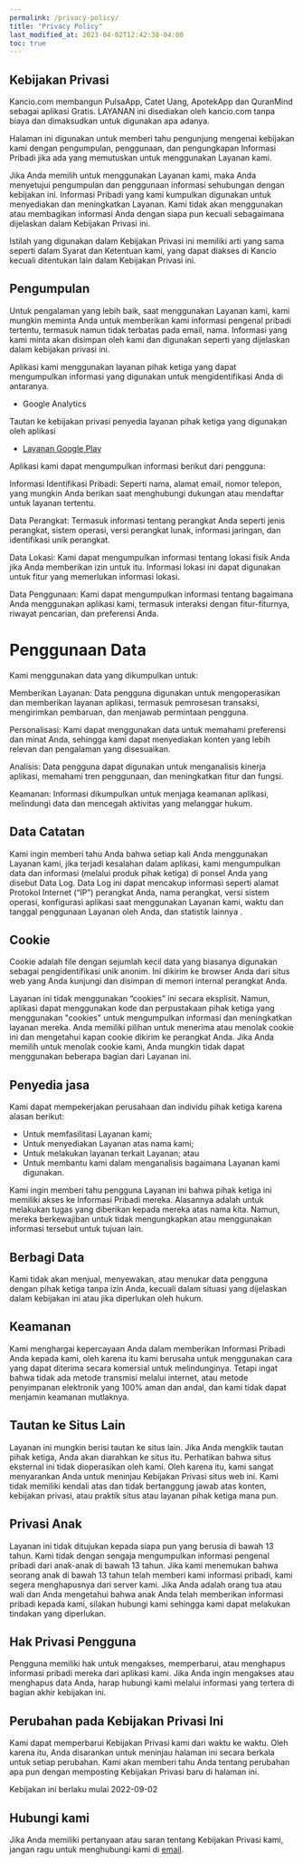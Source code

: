 ```yaml
---
permalink: /privacy-policy/
title: "Privacy Policy"
last_modified_at: 2023-04-02T12:42:38-04:00
toc: true
---
```


## Kebijakan Privasi

Kancio.com membangun PulsaApp, Catet Uang, ApotekApp dan QuranMind sebagai aplikasi Gratis. LAYANAN ini disediakan oleh kancio.com tanpa biaya dan dimaksudkan untuk digunakan apa adanya.

Halaman ini digunakan untuk memberi tahu pengunjung mengenai kebijakan kami dengan pengumpulan, penggunaan, dan pengungkapan Informasi Pribadi jika ada yang memutuskan untuk menggunakan Layanan kami.

Jika Anda memilih untuk menggunakan Layanan kami, maka Anda menyetujui pengumpulan dan penggunaan informasi sehubungan dengan kebijakan ini. Informasi Pribadi yang kami kumpulkan digunakan untuk menyediakan dan meningkatkan Layanan. Kami tidak akan menggunakan atau membagikan informasi Anda dengan siapa pun kecuali sebagaimana dijelaskan dalam Kebijakan Privasi ini.

Istilah yang digunakan dalam Kebijakan Privasi ini memiliki arti yang sama seperti dalam Syarat dan Ketentuan kami, yang dapat diakses di Kancio kecuali ditentukan lain dalam Kebijakan Privasi ini.

## Pengumpulan

Untuk pengalaman yang lebih baik, saat menggunakan Layanan kami, kami mungkin meminta Anda untuk memberikan kami informasi pengenal pribadi tertentu, termasuk namun tidak terbatas pada email, nama. Informasi yang kami minta akan disimpan oleh kami dan digunakan seperti yang dijelaskan dalam kebijakan privasi ini.

Aplikasi kami menggunakan layanan pihak ketiga yang dapat mengumpulkan informasi yang digunakan untuk mengidentifikasi Anda di antaranya.
- Google Analytics

Tautan ke kebijakan privasi penyedia layanan pihak ketiga yang digunakan oleh aplikasi

* [Layanan Google Play](https://www.google.com/policies/privacy/)

Aplikasi kami dapat mengumpulkan informasi berikut dari pengguna:

Informasi Identifikasi Pribadi: Seperti nama, alamat email, nomor telepon, yang mungkin Anda berikan saat menghubungi dukungan atau mendaftar untuk layanan tertentu.

Data Perangkat: Termasuk informasi tentang perangkat Anda seperti jenis perangkat, sistem operasi, versi perangkat lunak, informasi jaringan, dan identifikasi unik perangkat.

Data Lokasi: Kami dapat mengumpulkan informasi tentang lokasi fisik Anda jika Anda memberikan izin untuk itu. Informasi lokasi ini dapat digunakan untuk fitur yang memerlukan informasi lokasi.

Data Penggunaan: Kami dapat mengumpulkan informasi tentang bagaimana Anda menggunakan aplikasi kami, termasuk interaksi dengan fitur-fiturnya, riwayat pencarian, dan preferensi Anda.

# Penggunaan Data

Kami menggunakan data yang dikumpulkan untuk:

Memberikan Layanan: Data pengguna digunakan untuk mengoperasikan dan memberikan layanan aplikasi, termasuk pemrosesan transaksi, mengirimkan pembaruan, dan menjawab permintaan pengguna.

Personalisasi: Kami dapat menggunakan data untuk memahami preferensi dan minat Anda, sehingga kami dapat menyediakan konten yang lebih relevan dan pengalaman yang disesuaikan.

Analisis: Data pengguna dapat digunakan untuk menganalisis kinerja aplikasi, memahami tren penggunaan, dan meningkatkan fitur dan fungsi.

Keamanan: Informasi dikumpulkan untuk menjaga keamanan aplikasi, melindungi data dan mencegah aktivitas yang melanggar hukum.

## Data Catatan

Kami ingin memberi tahu Anda bahwa setiap kali Anda menggunakan Layanan kami, jika terjadi kesalahan dalam aplikasi, kami mengumpulkan data dan informasi (melalui produk pihak ketiga) di ponsel Anda yang disebut Data Log. Data Log ini dapat mencakup informasi seperti alamat Protokol Internet (“IP”) perangkat Anda, nama perangkat, versi sistem operasi, konfigurasi aplikasi saat menggunakan Layanan kami, waktu dan tanggal penggunaan Layanan oleh Anda, dan statistik lainnya .

## Cookie

Cookie adalah file dengan sejumlah kecil data yang biasanya digunakan sebagai pengidentifikasi unik anonim. Ini dikirim ke browser Anda dari situs web yang Anda kunjungi dan disimpan di memori internal perangkat Anda.

Layanan ini tidak menggunakan “cookies” ini secara eksplisit. Namun, aplikasi dapat menggunakan kode dan perpustakaan pihak ketiga yang menggunakan "cookies" untuk mengumpulkan informasi dan meningkatkan layanan mereka. Anda memiliki pilihan untuk menerima atau menolak cookie ini dan mengetahui kapan cookie dikirim ke perangkat Anda. Jika Anda memilih untuk menolak cookie kami, Anda mungkin tidak dapat menggunakan beberapa bagian dari Layanan ini.

## Penyedia jasa

Kami dapat mempekerjakan perusahaan dan individu pihak ketiga karena alasan berikut:

* Untuk memfasilitasi Layanan kami;
* Untuk menyediakan Layanan atas nama kami;
* Untuk melakukan layanan terkait Layanan; atau
* Untuk membantu kami dalam menganalisis bagaimana Layanan kami digunakan.

Kami ingin memberi tahu pengguna Layanan ini bahwa pihak ketiga ini memiliki akses ke Informasi Pribadi mereka. Alasannya adalah untuk melakukan tugas yang diberikan kepada mereka atas nama kita. Namun, mereka berkewajiban untuk tidak mengungkapkan atau menggunakan informasi tersebut untuk tujuan lain.

## Berbagi Data

Kami tidak akan menjual, menyewakan, atau menukar data pengguna dengan pihak ketiga tanpa izin Anda, kecuali dalam situasi yang dijelaskan dalam kebijakan ini atau jika diperlukan oleh hukum.
## Keamanan

Kami menghargai kepercayaan Anda dalam memberikan Informasi Pribadi Anda kepada kami, oleh karena itu kami berusaha untuk menggunakan cara yang dapat diterima secara komersial untuk melindunginya. Tetapi ingat bahwa tidak ada metode transmisi melalui internet, atau metode penyimpanan elektronik yang 100% aman dan andal, dan kami tidak dapat menjamin keamanan mutlaknya.

## Tautan ke Situs Lain

Layanan ini mungkin berisi tautan ke situs lain. Jika Anda mengklik tautan pihak ketiga, Anda akan diarahkan ke situs itu. Perhatikan bahwa situs eksternal ini tidak dioperasikan oleh kami. Oleh karena itu, kami sangat menyarankan Anda untuk meninjau Kebijakan Privasi situs web ini. Kami tidak memiliki kendali atas dan tidak bertanggung jawab atas konten, kebijakan privasi, atau praktik situs atau layanan pihak ketiga mana pun.

## Privasi Anak

Layanan ini tidak ditujukan kepada siapa pun yang berusia di bawah 13 tahun. Kami tidak dengan sengaja mengumpulkan informasi pengenal pribadi dari anak-anak di bawah 13 tahun. Jika kami menemukan bahwa seorang anak di bawah 13 tahun telah memberi kami informasi pribadi, kami segera menghapusnya dari server kami. Jika Anda adalah orang tua atau wali dan Anda mengetahui bahwa anak Anda telah memberikan informasi pribadi kepada kami, silakan hubungi kami sehingga kami dapat melakukan tindakan yang diperlukan.

## Hak Privasi Pengguna

Pengguna memiliki hak untuk mengakses, memperbarui, atau menghapus informasi pribadi mereka dari aplikasi kami. Jika Anda ingin mengakses atau menghapus data Anda, harap hubungi kami melalui informasi yang tertera di bagian akhir kebijakan ini.
## Perubahan pada Kebijakan Privasi Ini

Kami dapat memperbarui Kebijakan Privasi kami dari waktu ke waktu. Oleh karena itu, Anda disarankan untuk meninjau halaman ini secara berkala untuk setiap perubahan. Kami akan memberi tahu Anda tentang perubahan apa pun dengan memposting Kebijakan Privasi baru di halaman ini.

Kebijakan ini berlaku mulai 2022-09-02

## Hubungi kami

Jika Anda memiliki pertanyaan atau saran tentang Kebijakan Privasi kami, jangan ragu untuk menghubungi kami di [email](kancio.indonesia@gmail.com).
